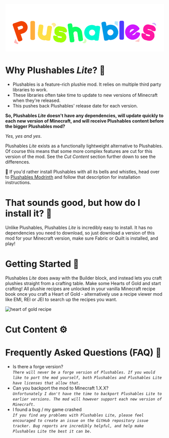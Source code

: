 ![Plushables Banner](https://github.com/Khazoda/plushables-lite/blob/Web-Assets/description_lite/lite_logo_wide_dark.png?raw=true)

# Why Plushables _Lite_? 🦧

- Plushables is a feature-rich plushie mod. It relies on multiple third party libraries to work.
- These libraries often take time to update to new versions of Minecraft when they're released.
- This pushes back Plushables' release date for each version.

**So, Plushables _Lite_ doesn't have any dependencies, will update quickly to each new version of Minecraft, and will receive Plushables content before the bigger Plushables mod?**

_Yes, yes and yes_.

Plushables _Lite_ exists as a functionally lightweight alternative to Plushables. Of course this means that some more complex features are cut for this version of the mod. See the _Cut Content_ section further down to see the differences.

🧨 If you'd rather install Plushables with all its bells and whistles, head over to [Plushables Modrinth](https://modrinth.com/mod/plushables) and follow that description for installation instructions.

# That sounds good, but how do I install it? 🐸

Unlike Plushables, Plushables _Lite_ is incredibly easy to install. It has no dependencies you need to download, so just download a version of this mod for your Minecraft version, make sure Fabric or Quilt is installed, and play!

# Getting Started 📖

Plushables _Lite_ does away with the Builder block, and instead lets you craft plushies straight from a crafting table. Make some Hearts of Gold and start crafting! All plushie recipes are unlocked in your vanilla Minecraft recipe book once you craft a Heart of Gold - alternatively use a recipe viewer mod like EMI, REI or JEI to search up the recipes you want.

![heart of gold recipe](https://github.com/Khazoda/plushables-lite/blob/Web-Assets/description_lite/heart_of_gold_recipe.gif?raw=true)

# Cut Content ⚙️

# Frequently Asked Questions (FAQ) 🧡

- Is there a forge version?  
  _`There will never be a forge version of Plushables. If you would like to port the mod yourself, both Plushables and Plushables Lite have licenses that allow that.`_
- Can you backport the mod to Minecraft 1.X.X?  
  _`Unfortunately I don't have the time to backport Plushables Lite to earlier versions. The mod will however support each new version of Minecraft.`_
- I found a bug / my game crashed  
  _`If you find any problems with Plushables Lite, please feel encouraged to create an issue on the GitHub repository issue tracker. Bug reports are incredibly helpful, and help make Plushables Lite the best it can be.`_
